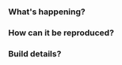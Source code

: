 <!--- Provide a general summary of the issue in the Title above -->

### What's happening?
<!--- Please describe the issue you're facing  -->

### How can it be reproduced?
<!--- Put down a code snippet, link or repo that reproduces the issue  -->

### Build details?
<!--- What OS is the issue arising for? What version of react-native-infy-qrcode-scanner are you using?  -->
